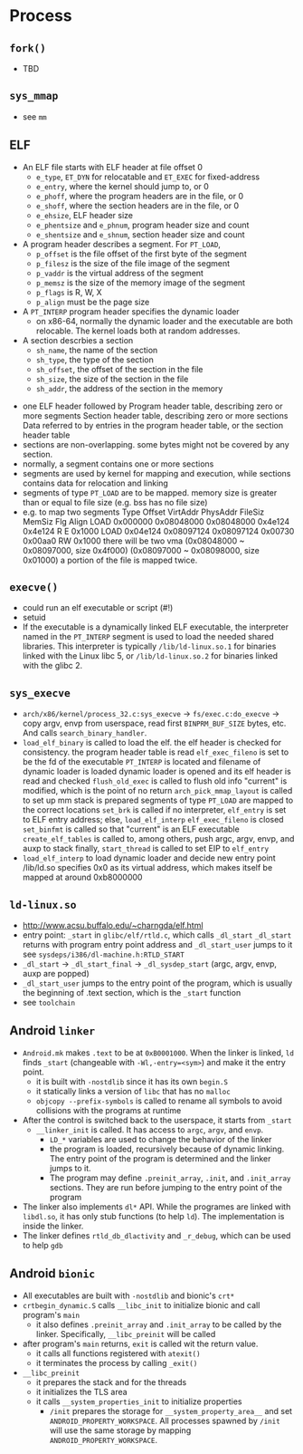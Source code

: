 Process
=======

## `fork()`

* TBD

## `sys_mmap`

* see `mm`

## ELF

- An ELF file starts with ELF header at file offset 0
  - `e_type`, `ET_DYN` for relocatable and `ET_EXEC` for fixed-address
  - `e_entry`, where the kernel should jump to, or 0
  - `e_phoff`, where the program headers are in the file, or 0
  - `e_shoff`, where the section headers are in the file, or 0
  - `e_ehsize`, ELF header size
  - `e_phentsize` and `e_phnum`, program header size and count
  - `e_shentsize` and `e_shnum`, section header size and count
- A program header describes a segment.  For `PT_LOAD`,
  - `p_offset` is the file offset of the first byte of the segment
  - `p_filesz` is the size of the file image of the segment
  - `p_vaddr` is the virtual address of the segment
  - `p_memsz` is the size of the memory image of the segment
  - `p_flags` is R, W, X
  - `p_align` must be the page size
- A `PT_INTERP` program header specifies the dynamic loader
  - on x86-64, normally the dynamic loader and the executable are both
    relocable.  The kernel loads both at random addresses.
- A section descrbies a section
  - `sh_name`, the name of the section
  - `sh_type`, the type of the section
  - `sh_offset`, the offset of the section in the file
  - `sh_size`, the size of the section in the file
  - `sh_addr`, the address of the section in the memory
* one ELF header followed by
  Program header table, describing zero or more segments
  Section header table, describing zero or more sections
  Data referred to by entries in the program header table, or the section header table
* sections are non-overlapping.  some bytes might not be covered by any section.
* normally, a segment contains one or more sections
* segments are used by kernel for mapping and execution, while sections
  contains data for relocation and linking
* segments of type `PT_LOAD` are to be mapped.  memory size is greater than or
  equal to file size (e.g. bss has no file size)
* e.g. to map two segments
  Type           Offset   VirtAddr   PhysAddr   FileSiz MemSiz  Flg Align
  LOAD           0x000000 0x08048000 0x08048000 0x4e124 0x4e124 R E 0x1000
  LOAD           0x04e124 0x08097124 0x08097124 0x00730 0x00aa0 RW  0x1000
  there will be two vma (0x08048000 ~ 0x08097000, size 0x4f000)
                        (0x08097000 ~ 0x08098000, size 0x01000)
  a portion of the file is mapped twice.

## `execve()`

* could run an elf executable or script (#!)
* setuid
* If  the  executable  is  a  dynamically linked ELF executable, the
  interpreter named in the `PT_INTERP` segment is used to load the needed shared
  libraries.  This interpreter is typically `/lib/ld-linux.so.1` for binaries
  linked with the Linux libc 5, or `/lib/ld-linux.so.2` for binaries linked with
  the glibc 2.

## `sys_execve`

* `arch/x86/kernel/process_32.c:sys_execve` ->
  `fs/exec.c:do_execve` -> copy argv, envp from userspace, read first
  `BINPRM_BUF_SIZE` bytes, etc.  And calls `search_binary_handler`.
* `load_elf_binary` is called to load the elf.
  the elf header is checked for consistency.
  the program header table is read
  `elf_exec_fileno` is set to be the fd of the executable
  `PT_INTERP` is located and filename of dynamic loader is loaded
  dynamic loader is opened and its elf header is read and checked
  `flush_old_exec` is called to flush old info
  "current" is modified, which is the point of no return
  `arch_pick_mmap_layout` is called to set up mm
  stack is prepared
  segments of type `PT_LOAD` are mapped to the correct locations
  `set_brk` is called
  if no interpreter, `elf_entry` is set to ELF entry address; else, `load_elf_interp`
  `elf_exec_fileno` is closed
  `set_binfmt` is called so that "current" is an ELF executable
  `create_elf_tables` is called to, among others, push argc, argv, envp, and auxp to stack
  finally, `start_thread` is called to set EIP to `elf_entry`
* `load_elf_interp` to load dynamic loader and decide new entry point
  /lib/ld.so specifies 0x0 as its virtual address, which makes itself
  be mapped at around 0xb8000000

## `ld-linux.so`

* <http://www.acsu.buffalo.edu/~charngda/elf.html>
* entry point: `_start` in `glibc/elf/rtld.c`, which calls `_dl_start`
  `_dl_start` returns with program entry point address and `_dl_start_user` jumps to it
  see `sysdeps/i386/dl-machine.h:RTLD_START`
* `_dl_start` -> `_dl_start_final` -> `_dl_sysdep_start` (argc, argv, envp, auxp are popped)
* `_dl_start_user` jumps to the entry point of the program, which is usually
  the beginning of .text section, which is the `_start` function
* see `toolchain`

## Android `linker`

* `Android.mk` makes `.text` to be at `0xB0001000`.  When the linker is
  linked, `ld` finds `_start` (changeable with `-Wl,-entry=<sym>`) and make it
  the entry point.
  * it is built with `-nostdlib` since it has its own `begin.S`
  * it statically links a version of `libc` that has no `malloc`
  * `objcopy --prefix-symbols` is called to rename all symbols to avoid
    collisions with the programs at runtime
* After the control is switched back to the userspace, it starts from `_start`
  * `__linker_init` is called.  It has access to `argc`, `argv`, and `envp`.
    * `LD_*` variables are used to change the behavior of the linker
    * the program is loaded, recursively because of dynamic linking.  The
      entry point of the program is determined and the linker jumps to it.
    * The program may define `.preinit_array`, `.init`, and `.init_array`
      sections.  They are run before jumping to the entry point of the program
* The linker also implements `dl*` API.  While the programes are linked with
  `libdl.so`, it has only stub functions (to help `ld`).  The implementation
  is inside the linker.
* The linker defines `rtld_db_dlactivity` and `_r_debug`, which can be used
  to help `gdb`

## Android `bionic`

* All executables are built with `-nostdlib` and bionic's `crt*`
* `crtbegin_dynamic.S` calls `__libc_init` to initialize bionic and 
  call program's `main`
  * it also defines `.preinit_array` and `.init_array` to be called by the
    linker.  Specifically, `__libc_preinit` will be called
* after program's `main` returns, `exit` is called wit the return value.
  * it calls all functions registered with `atexit()`
  * it terminates the process by calling `_exit()`
* `__libc_preinit`
  * it prepares the stack and for the threads
  * it initializes the TLS area
  * it calls `__system_properties_init` to initialize properties
    * `/init` prepares the storage for `__system_property_area__` and set
      `ANDROID_PROPERTY_WORKSPACE`.  All processes spawned by `/init` will use
      the same storage by mapping `ANDROID_PROPERTY_WORKSPACE`.
